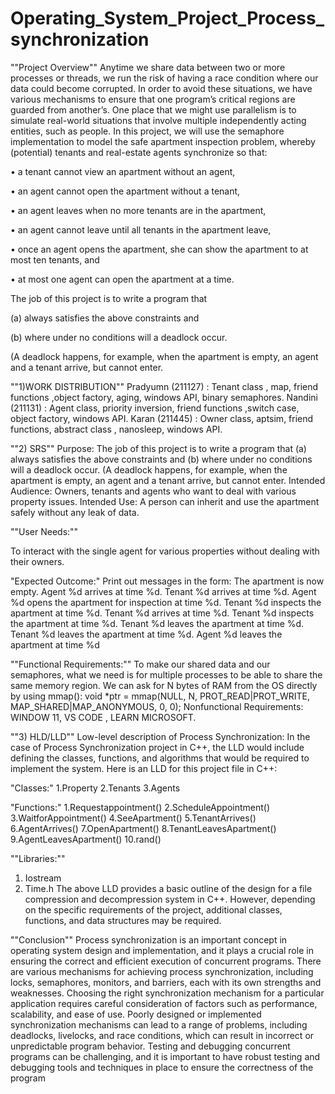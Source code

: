 # Operating_System_Project_Process_synchronization


""Project Overview""
Anytime we share data between two or more processes or threads, we run the risk of having a race condition where our 
data could become corrupted. In order to avoid these situations, we have various mechanisms to ensure that one 
program’s critical regions are guarded from another’s.
One place that we might use parallelism is to simulate real-world situations that involve multiple independently acting 
entities, such as people. In this project, we will use the semaphore implementation to model the safe apartment 
inspection problem,
whereby (potential) tenants and real-estate agents synchronize so that:

• a tenant cannot view an apartment without an agent,

• an agent cannot open the apartment without a tenant,

• an agent leaves when no more tenants are in the apartment,

• an agent cannot leave until all tenants in the apartment leave,

• once an agent opens the apartment, she can show the apartment to at most ten tenants, and

• at most one agent can open the apartment at a time.


The job of this project is to write a program that 

(a) always satisfies the above constraints and 

(b) where under no conditions will a deadlock occur. 

(A deadlock happens, for example, when the apartment is empty, an
agent and a tenant arrive, but cannot enter. 

""1)WORK DISTRIBUTION""
Pradyumn (211127) : 
 Tenant class , map, friend functions ,object factory, aging, windows API, binary semaphores.
Nandini (211131) :
 Agent class, priority inversion, friend functions ,switch case, object factory, windows API.
Karan (211445) : 
 Owner class, aptsim, friend functions, abstract class , nanosleep, windows API.


""2) SRS""
Purpose: The job of this project is to write a program that 
(a) always satisfies the above constraints and 
(b) where under no conditions will a deadlock occur. 
(A deadlock happens, for example, when the apartment is empty, an
agent and a tenant arrive, but cannot enter. 
Intended Audience: Owners, tenants and agents who want to deal with various property issues.
Intended Use: A person can inherit and use the apartment safely without any leak of data.

""User Needs:"" 

To interact with the single agent for various properties without dealing with their owners.

"Expected Outcome:"
Print out messages in the form:
The apartment is now empty.
Agent %d arrives at time %d.
Tenant %d arrives at time %d.
Agent %d opens the apartment for inspection at time %d.
Tenant %d inspects the apartment at time %d.
Tenant %d arrives at time %d.
Tenant %d inspects the apartment at time %d.
Tenant %d leaves the apartment at time %d.
Tenant %d leaves the apartment at time %d.
Agent %d leaves the apartment at time %d

""Functional Requirements:"" To make our shared data and our semaphores, what we need is for multiple processes 
to be able to
share the same memory region. We can ask for N bytes of RAM from the OS directly by using mmap():
void *ptr = mmap(NULL, N, PROT_READ|PROT_WRITE, MAP_SHARED|MAP_ANONYMOUS, 0, 0);
Nonfunctional Requirements: WINDOW 11, VS CODE , LEARN MICROSOFT.


""3) HLD/LLD""
Low-level description of Process Synchronization: 
In the case of Process Synchronization project in C++, the LLD would include defining the classes, functions, and 
algorithms that would be required to implement the system. Here is an LLD for this project file in C++:


"Classes:"
1.Property
2.Tenants
3.Agents


"Functions:"
1.Requestappointment()
2.ScheduleAppointment()
3.WaitforAppointment()
4.SeeApartment()
5.TenantArrives()
6.AgentArrives()
7.OpenApartment()
8.TenantLeavesApartment()
9.AgentLeavesApartment()
10.rand()


""Libraries:""
1. Iostream
2. Time.h
The above LLD provides a basic outline of the design for a file compression and decompression system in C++. 
However, depending on the specific requirements of the project, additional classes, functions, and data structures 
may be required.


""Conclusion""
Process synchronization is an important concept in operating system design and implementation, and it plays a crucial role 
in ensuring the correct and efficient execution of concurrent programs. 
There are various mechanisms for achieving process synchronization, including locks, semaphores, monitors, and barriers, 
each with its own strengths and weaknesses.
Choosing the right synchronization mechanism for a particular application requires careful consideration of factors such 
as performance, scalability, and ease of use. Poorly designed or implemented synchronization mechanisms can lead to a 
range of problems, including deadlocks, livelocks, and race conditions, which can result in incorrect or unpredictable 
program behavior. 
Testing and debugging concurrent programs can be challenging, and it is important to have robust testing and debugging 
tools and techniques in place to ensure the correctness of the program
